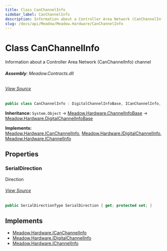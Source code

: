 ```yaml
---
title: Class CanChannelInfo
sidebar_label: CanChannelInfo
description: Information about a Controller Area Network (CanChannelInfo) channel
slug: /docs/api/Meadow/Meadow.Hardware/CanChannelInfo
---
```

# Class CanChannelInfo
Information about a Controller Area Network (CanChannelInfo) channel

###### **Assembly**: Meadow.Contracts.dll
###### [View Source](https://github.com/WildernessLabs/Meadow.Contracts.git/blob/develop/Source/Meadow.Contracts/Channelnfo/CanChannelInfo.cs#L6)
```csharp title="Declaration"
public class CanChannelInfo : DigitalChannelInfoBase, ICanChannelInfo, IDigitalChannelInfo, IChannelInfo
```
**Inheritance:** `System.Object` -> [Meadow.Hardware.ChannelInfoBase](../Meadow.Hardware/ChannelInfoBase) -> [Meadow.Hardware.DigitalChannelInfoBase](../Meadow.Hardware/DigitalChannelInfoBase)

**Implements:**  
[Meadow.Hardware.ICanChannelInfo](../Meadow.Hardware/ICanChannelInfo), [Meadow.Hardware.IDigitalChannelInfo](../Meadow.Hardware/IDigitalChannelInfo), [Meadow.Hardware.IChannelInfo](../Meadow.Hardware/IChannelInfo)

## Properties
### SerialDirection
Direction
###### [View Source](https://github.com/WildernessLabs/Meadow.Contracts.git/blob/develop/Source/Meadow.Contracts/Channelnfo/CanChannelInfo.cs#L11)
```csharp title="Declaration"
public SerialDirectionType SerialDirection { get; protected set; }
```

## Implements

* [Meadow.Hardware.ICanChannelInfo](../Meadow.Hardware/ICanChannelInfo)
* [Meadow.Hardware.IDigitalChannelInfo](../Meadow.Hardware/IDigitalChannelInfo)
* [Meadow.Hardware.IChannelInfo](../Meadow.Hardware/IChannelInfo)

